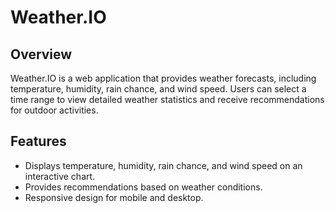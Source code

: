 # Weather.IO

## Overview
Weather.IO is a web application that provides weather forecasts, including temperature, humidity, rain chance, and wind speed. Users can select a time range to view detailed weather statistics and receive recommendations for outdoor activities.

## Features
- Displays temperature, humidity, rain chance, and wind speed on an interactive chart.
- Provides recommendations based on weather conditions.
- Responsive design for mobile and desktop.

